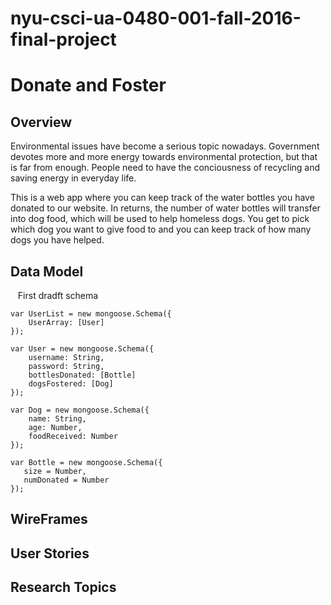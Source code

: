 # nyu-csci-ua-0480-001-fall-2016-final-project

<h1>Donate and Foster</h1>

<h2>Overview</h2>
Environmental issues have become a serious topic nowadays. Government devotes more and more energy towards environmental protection, but that is far from enough. People need to have the conciousness of recycling and saving energy in everyday life.
    
This is a web app where you can keep track of the water bottles you have donated to our website. In returns, the number of water bottles will transfer into dog food, which will be used to help homeless dogs. You get to pick which dog you want to give food to and you can keep track of how many dogs you have helped. 

<h2>Data Model</h2>
    First dradft schema 
    
    var UserList = new mongoose.Schema({
        UserArray: [User]
    });
    
    var User = new mongoose.Schema({
        username: String,
        password: String,
        bottlesDonated: [Bottle]
        dogsFostered: [Dog]
    });
        
    var Dog = new mongoose.Schema({
        name: String,
        age: Number, 
        foodReceived: Number
    });
    
    var Bottle = new mongoose.Schema({
       size = Number, 
       numDonated = Number
    });
    

<h2>WireFrames</h2>

<h2>User Stories</h2>  

<h2>Research Topics</h2>


